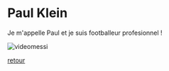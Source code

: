 # Paul Klein

Je m'appelle Paul et je suis footballeur profesionnel !

![videomessi](./images/giphy1.gif)

[retour](README.md)